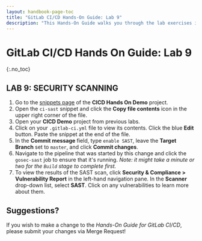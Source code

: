 ```yaml
---
layout: handbook-page-toc
title: "GitLab CI/CD Hands-On Guide: Lab 9"
description: "This Hands-On Guide walks you through the lab exercises in the GitLab CI/CD course."
---
```

# GitLab CI/CD Hands On Guide: Lab 9
{:.no_toc}

## LAB 9: SECURITY SCANNING

1. Go to the [snippets page](https://ilt.gitlabtraining.cloud/professional-services-classes/gitlab-ci-cd/gitlab-cicd-hands-on-demo/-/snippets) of the **CICD Hands On Demo** project.
1. Open the `ci-sast` snippet and click the **Copy file contents** icon in the upper right corner of the file.
1. Open your **CICD Demo** project from previous labs.
1. Click on your `.gitlab-ci.yml` file to view its contents. Click the blue **Edit** button. Paste the snippet at the end of the file.
1. In the **Commit message** field, type `enable SAST`, leave the **Target Branch** set to `master`, and click **Commit changes**.
1. Navigate to the pipeline that was started by this change and click the `gosec-sast` job to ensure that it's running. *Note: it might take a minute or two for the `Build` stage to complete first.*
1. To view the results of the SAST scan, click **Security & Compliance > Vulnerability Report** in the left-hand navigation pane. In the **Scanner** drop-down list, select **SAST**. Click on any vulnerabilities to learn more about them.

## Suggestions?

If you wish to make a change to the *Hands-On Guide for GitLab CI/CD*, please submit your changes via Merge Request!
